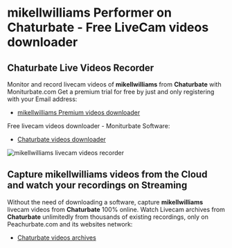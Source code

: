 # mikellwilliams Performer on Chaturbate - Free LiveCam videos downloader

## Chaturbate Live Videos Recorder

Monitor and record livecam videos of **mikellwilliams** from **Chaturbate** with Moniturbate.com
Get a premium trial for free by just and only registering with your Email address:
* [mikellwilliams Premium videos downloader](https://moniturbate.com/request-demo-licence-key.html)

Free livecam videos downloader - Moniturbate Software:
* [Chaturbate videos downloader](https://moniturbate.com/moniturbate-download-software.html)

![mikellwilliams livecam videos recorder](https://peachurnet.com/templates/moniturbate-software.png)


## Capture mikellwilliams videos from the Cloud and watch your recordings on Streaming

Without the need of downloading a software, capture **mikellwilliams** livecam videos from **Chaturbate** 100% online.
Watch Livecam archives from **Chaturbate** unlimitedly from thousands of existing recordings, only on Peachurbate.com and its websites network:
* [Chaturbate videos archives](https://peachurnet.com/)